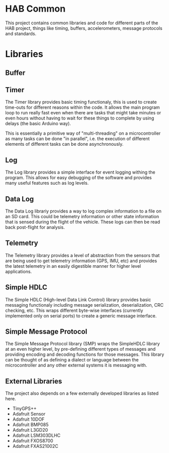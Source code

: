 # HAB Common
This project contains common libraries and code for different parts of the HAB project, things like timing, buffers, accelerometers, message protocols and standards.

# Libraries

## Buffer

## Timer
The Timer library provides basic timing functionaly, this is used to create time-outs for different reasons within the code. It allows the main program loop to run really fast even when there are tasks that might take minutes or even hours without having to wait for these things to complete by using delays (the basic Arduino way). 

This is essentially a primitive way of "multi-threading" on a microcontroller as many tasks can be done "in parallel", i.e. the execution of different elements of different tasks can be done asynchronously.

## Log
The Log library provides a simple interface for event logging withing the program. This allows for easy debugging of the software and provides many useful features such as log levels.

## Data Log
The Data Log librariy provides a way to log complex information to a file on an SD card. This could be telemetry information or other state information that is sensed during the flight of the vehicle. These logs can then be read back post-flight for analysis.

## Telemetry
The Telemetry library provides a level of abstraction from the sensors that are being used to get telemetry information (GPS, IMU, etc) and provides the latest telemetry in an easily digestible manner for higher level applications.

## Simple HDLC
The Simple HDLC (High-level Data Link Control) library provides basic messaging functionaly including message serialization, deserialization, CRC checking, etc. This wraps different byte-wise interfaces (currently implemented only on serial ports) to create a generic message interface.

## Simple Message Protocol
The Simple Message Protocol library (SMP) wraps the SimpleHDLC library at an even higher level, by pre-defining different types of messages and providing encoding and decoding functions for those messages. This library can be thought of as defining a dialect or language between the microcontroller and any other external systems it is messaging with.

## External Libraries
The project also depends on a few externally developed libraries as listed here.

- TinyGPS++
- Adafruit Sensor
- Adafruit 10DOF
- Adafruit BMP085
- Adafruit L3GD20
- Adafruit LSM303DLHC
- Adafruit FXOS8700
- Adafruit FXAS21002C
